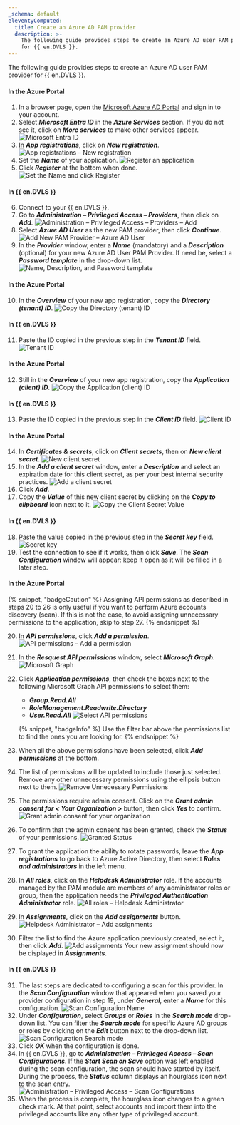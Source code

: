 ```yaml
---
_schema: default
eleventyComputed:
  title: Create an Azure AD PAM provider
  description: >-
    The following guide provides steps to create an Azure AD user PAM provider
    for {{ en.DVLS }}.
---
```

The following guide provides steps to create an Azure AD user PAM provider for {{ en.DVLS }}.

#### In the Azure Portal

1. In a browser page, open the [Microsoft Azure AD Portal](https://azure.microsoft.com) and sign in to your account.
2. Select ***Microsoft Entra ID*** in the ***Azure Services*** section. If you do not see it, click on ***More services*** to make other services appear. ![Microsoft Entra ID](https://cdnweb.devolutions.net/docs/DVLS6085_2024_2.png)
3. In ***App registrations***, click on ***New registration***. ![App registrations – New registration](https://cdnweb.devolutions.net/docs/docs_en_kb_KB2133.png)
4. Set the ***Name*** of your application. ![Register an application](https://cdnweb.devolutions.net/docs/docs_en_kb_KB2291.png)
5. Click ***Register*** at the bottom when done. ![Set the Name and click Register](https://cdnweb.devolutions.net/docs/DVLS6087_2024_2.png)

#### In {{ en.DVLS }}

6. Connect to your {{ en.DVLS }}.
7. Go to ***Administration – Privileged Access – Providers***, then click on ***Add***. ![Administration – Privileged Access – Providers – Add](https://cdnweb.devolutions.net/docs/docs_en_kb_KB2134.png)
8. Select ***Azure AD User*** as the new PAM provider, then click ***Continue***. ![Add New PAM Provider – Azure AD User](https://cdnweb.devolutions.net/docs/docs_en_kb_KB8065.png)
9. In the ***Provider*** window, enter a ***Name*** (mandatory) and a ***Description*** (optional) for your new Azure AD User PAM Provider. If need be, select a ***Password template*** in the drop-down list. ![Name, Description, and Password template](https://cdnweb.devolutions.net/docs/docs_en_kb_KB2135.png)

#### In the Azure Portal

10. In the ***Overview*** of your new app registration, copy the ***Directory (tenant) ID***. ![Copy the Directory (tenant) ID](https://cdnweb.devolutions.net/docs/docs_en_kb_KB2136.png)

#### In {{ en.DVLS }}

11. Paste the ID copied in the previous step in the ***Tenant ID*** field. ![Tenant ID](https://cdnweb.devolutions.net/docs/docs_en_kb_KB2138.png)

#### In the Azure Portal

12. Still in the ***Overview*** of your new app registration, copy the ***Application (client) ID***. ![Copy the Application (client) ID](https://cdnweb.devolutions.net/docs/docs_en_kb_KB2137.png)

#### In {{ en.DVLS }}

13. Paste the ID copied in the previous step in the ***Client ID*** field. ![Client ID](https://cdnweb.devolutions.net/docs/docs_en_kb_KB2139.png)

#### In the Azure Portal

14. In ***Certificates & secrets***, click on ***Client secrets***, then on ***New client secret***. ![New client secret](https://cdnweb.devolutions.net/docs/docs_en_kb_KB8064.png)
15. In the ***Add a client secret*** window, enter a ***Description*** and select an expiration date for this client secret, as per your best internal security practices. ![Add a client secret](https://cdnweb.devolutions.net/docs/docs_en_kb_KB2140.png)
16. Click ***Add***.
17. Copy the ***Value*** of this new client secret by clicking on the ***Copy to clipboard*** icon next to it. ![Copy the Client Secret Value](https://cdnweb.devolutions.net/docs/docs_en_kb_KB8067.png)

#### In {{ en.DVLS }}

18. Paste the value copied in the previous step in the ***Secret key*** field. ![Secret key](https://cdnweb.devolutions.net/docs/docs_en_kb_KB8068.png)
19. Test the connection to see if it works, then click ***Save***. The ***Scan Configuration*** window will appear: keep it open as it will be filled in a later step.

#### In the Azure Portal

{% snippet, "badgeCaution" %}
Assigning API permissions as described in steps 20 to 26 is only useful if you want to perform Azure accounts discovery (scan). If this is not the case, to avoid assigning unnecessary permissions to the application, skip to step 27.
{% endsnippet %}

20. In ***API permissions***, click ***Add a permission***. ![API permissions – Add a permission](https://cdnweb.devolutions.net/docs/docs_en_kb_KB2141.png)
21. In the ***Resquest API permissions*** window, select ***Microsoft Graph***. ![Microsoft Graph](https://cdnweb.devolutions.net/docs/docs_en_kb_KB2142.png)
22. Click ***Application permissions***, then check the boxes next to the following Microsoft Graph API permissions to select them:
    * ***Group.Read.All***
    * ***RoleManagement.Readwrite.Directory***
    * ***User.Read.All*** ![Select API permissions](https://cdnweb.devolutions.net/docs/docs_en_kb_KB2143.png)

    {% snippet, "badgeInfo" %}
       Use the filter bar above the permissions list to find the ones you are looking for.
       {% endsnippet %}

23. When all the above permissions have been selected, click ***Add permissions*** at the bottom.
24. The list of permissions will be updated to include those just selected. Remove any other unnecessary permissions using the ellipsis button next to them. ![Remove Unnecessary Permissions](https://cdnweb.devolutions.net/docs/docs_en_kb_KB2328.png)
25. The permissions require admin consent. Click on the ***Grant admin consent for &lt; Your Organization &gt;*** button, then click ***Yes*** to confirm. ![Grant admin consent for your organization](https://cdnweb.devolutions.net/docs/docs_en_kb_KB2329.png)
26. To confirm that the admin consent has been granted, check the ***Status*** of your permissions. ![Granted Status](https://cdnweb.devolutions.net/docs/docs_en_kb_KB2330.png)
27. To grant the application the ability to rotate passwords, leave the ***App registrations*** to go back to Azure Active Directory, then select ***Roles and administrators*** in the left menu.
28. In ***All roles***, click on the ***Helpdesk Administrator*** role. If the accounts managed by the PAM module are members of any administrator roles or group, then the application needs the ***Privileged Authentication Administrator*** role. ![All roles – Helpdesk Administrator](https://cdnweb.devolutions.net/docs/docs_en_kb_KB8072.png)
29. In ***Assignments***, click on the ***Add assignments*** button. ![Helpdesk Administrator – Add assignments](https://cdnweb.devolutions.net/docs/docs_en_kb_KB8073.png)
30. Filter the list to find the Azure application previously created, select it, then click ***Add***. ![Add assignments](https://cdnweb.devolutions.net/docs/docs_en_kb_KB8074.png) Your new assignment should now be displayed in ***Assignments***.

#### In {{ en.DVLS }}

31. The last steps are dedicated to configuring a scan for this provider. In the ***Scan Configuration*** window that appeared when you saved your provider configuration in step 19, under ***General***, enter a ***Name*** for this configuration. ![Scan Configuration Name](https://cdnweb.devolutions.net/docs/docs_en_kb_KB2144.png)
32. Under ***Configuration***, select ***Groups*** or ***Roles*** in the ***Search mode*** drop-down list. You can filter the ***Search mode*** for specific Azure AD groups or roles by clicking on the ***Edit*** button next to the drop-down list. ![Scan Configuration Search mode](https://cdnweb.devolutions.net/docs/docs_en_kb_KB8077.png)
33. Click ***OK*** when the configuration is done.
34. In {{ en.DVLS }}, go to ***Administration – Privileged Access – Scan Configurations***. If the ***Start Scan on Save*** option was left enabled during the scan configuration, the scan should have started by itself. During the process, the ***Status*** column displays an hourglass icon next to the scan entry. ![Administration – Privileged Access – Scan Configurations](https://cdnweb.devolutions.net/docs/docs_en_kb_KB2145.png)
35. When the process is complete, the hourglass icon changes to a green check mark. At that point, select accounts and import them into the privileged accounts like any other type of privileged account.